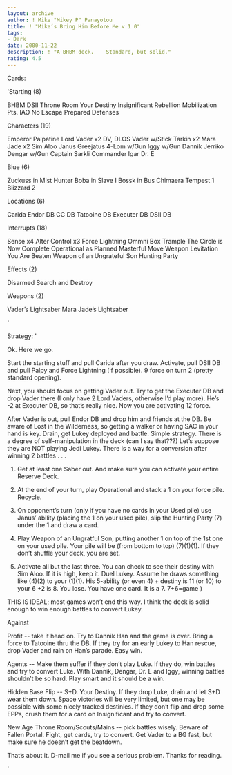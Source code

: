 ```yaml
---
layout: archive
author: ! Mike "Mikey P" Panayotou
title: ! "Mike’s Bring Him Before Me v 1 0"
tags:
- Dark
date: 2000-11-22
description: ! "A BHBM deck.	Standard, but solid."
rating: 4.5
---
```

Cards: 

'Starting (8)

BHBM
DSII Throne Room
Your Destiny
Insignificant Rebellion
Mobilization Pts.
IAO
No Escape
Prepared Defenses

Characters (19)

Emperor Palpatine
Lord Vader x2
DV, DLOS
Vader w/Stick
Tarkin x2
Mara Jade x2
Sim Aloo
Janus Greejatus
4-Lom w/Gun
Iggy w/Gun
Dannik Jerriko
Dengar w/Gun
Captain Sarkli
Commander Igar
Dr. E

Blue (6)

Zuckuss in Mist Hunter
Boba in Slave I
Bossk in Bus
Chimaera
Tempest 1
Blizzard 2

Locations (6)

Carida
Endor DB
CC DB
Tatooine DB
Executer DB
DSII DB

Interrupts (18)

Sense x4
Alter
Control x3
Force Lightning
Ommni Box
Trample
The Circle is Now Complete
Operational as Planned
Masterful Move
Weapon Levitation
You Are Beaten
Weapon of an Ungrateful Son
Hunting Party

Effects (2)

Disarmed
Search and Destroy

Weapons (2)

Vader’s Lightsaber
Mara Jade’s Lightsaber

'

Strategy: '

Ok.  Here we go.

Start the starting stuff and pull Carida after you draw.  Activate, pull DSII DB and pull Palpy and Force Lightning (if possible).  9 force on turn 2 (pretty standard opening).

Next, you should focus on getting Vader out.  Try to get the Executer DB and drop Vader there (I only have 2 Lord Vaders, otherwise I’d play more).  He’s -2 at Executer DB, so that’s really nice.  Now you are activating 12 force.

After Vader is out, pull Endor DB and drop him and friends at the DB.	Be aware of Lost in the Wilderness, so getting a walker or having SAC in your hand is key.  Drain, get Lukey deployed and battle.  Simple strategy.  There is a degree of self-manipulation in the deck (can I say that???)  Let’s suppose they are NOT playing Jedi Lukey.  There is a way for a conversion after winning 2 battles . . .

1) Get at least one Saber out.	And make sure you can activate your entire Reserve Deck.

2) At the end of your turn, play Operational and stack a 1 on your force pile.	Recycle.

3) On opponent’s turn (only if you have no cards in your Used pile) use  Janus’ ability (placing the 1 on your used pile), slip the Hunting Party (7) under the 1 and draw a card.

4) Play Weapon of an Ungratful Son, putting another 1 on top of the 1st one on your used pile.	Your pile will be (from bottom to top) (7)(1)(1).  If they don’t shuffle your deck, you are set.

5) Activate all but the last three.  You can check to see their destiny with Sim Aloo.	If it is high, keep it. Duel Lukey.  Assume he draws something like (4)(2) to your (1)(1).  His 5-ability (or even 4) + destiny is 11 (or 10) to your 6 +2 is 8.  You lose.  You have one card.  It is a 7.  7+6=game )

THIS IS IDEAL; most games won’t end this way.  I think the deck is solid enough to win enough battles to convert Lukey.

Against

Profit -- take it head on.  Try to Dannik Han and the game is over.  Bring a force to Tatooine thru the DB.  If they try for an early Lukey to Han rescue, drop Vader and rain on Han’s parade.  Easy win.

Agents -- Make them suffer if they don’t play Luke.  If they do, win battles and try to convert Luke.  With Dannik, Dengar, Dr. E and Iggy, winning battles shouldn’t be so hard.  Play smart and it should be a win.

Hidden Base Flip -- S+D.  Your Destiny.  If they drop Luke, drain and let S+D wear them down.  Space victories will be very limited, but one may be possible with some nicely tracked destinies.  If they don’t flip and drop some EPPs, crush them for a card on Insignificant and try to convert.

New Age Throne Room/Scouts/Mains -- pick battles wisely.  Beware of Fallen Portal.  Fight, get cards, try to convert.  Get Vader to a BG fast, but make sure he doesn’t get the beatdown.

That’s about it.  D-mail me if you see a serious problem.	Thanks for reading.

'